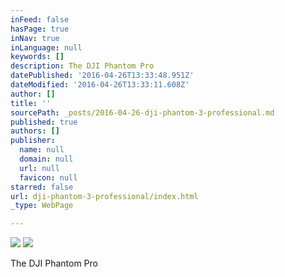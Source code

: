 ```yaml
---
inFeed: false
hasPage: true
inNav: true
inLanguage: null
keywords: []
description: The DJI Phantom Pro
datePublished: '2016-04-26T13:33:48.951Z'
dateModified: '2016-04-26T13:33:11.608Z'
author: []
title: ''
sourcePath: _posts/2016-04-26-dji-phantom-3-professional.md
published: true
authors: []
publisher:
  name: null
  domain: null
  url: null
  favicon: null
starred: false
url: dji-phantom-3-professional/index.html
_type: WebPage

---
```

![](https://the-grid-user-content.s3-us-west-2.amazonaws.com/7377d998-bd7e-40d0-96c3-2ea1e2b60e00.jpg)
![](https://the-grid-user-content.s3-us-west-2.amazonaws.com/2af667a3-d024-4dfb-8918-84878fc2a228.jpg)

The DJI Phantom Pro